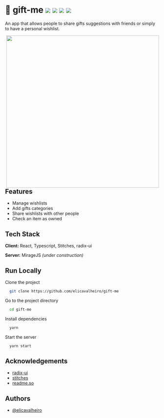 <h1>
  🎁 gift-me
  <img src="https://img.shields.io/github/license/elicavalheiro/gift-me?">
  <img src="https://img.shields.io/github/repo-size/elicavalheiro/gift-me">
  <img src="https://img.shields.io/github/last-commit/elicavalheiro/gift-me">
  <img src="https://api.netlify.com/api/v1/badges/a3ff60e4-d7be-483b-a39c-f0c2db4feebc/deploy-status">
</h1>

An app that allows people to share gifts suggestions with friends or simply to have a personal wishlist.

<img width="500" align="right" src="https://user-images.githubusercontent.com/36828798/136843798-a9bbc6c6-6e79-4d3a-a3d2-f915b5d898fc.png">

## Features

- Manage wishlists
- Add gifts categories
- Share wishlists with other people
- Check an item as owned

## Tech Stack

**Client:** React, Typescript, Stitches, radix-ui

**Server:** MirageJS _(under construction)_

## Run Locally

Clone the project

```bash
  git clone https://github.com/elicavalheiro/gift-me
```

Go to the project directory

```bash
  cd gift-me
```

Install dependencies

```bash
  yarn
```

Start the server

```bash
  yarn start
```

## Acknowledgements

- [radix-ui](https://www.radix-ui.com/docs/primitives/overview/introduction)
- [stitches](https://stitches.dev/docs/installation)
- [readme.so](https://readme.so)

## Authors

- [@elicavalheiro](https://github.com/elicavalheiro)
